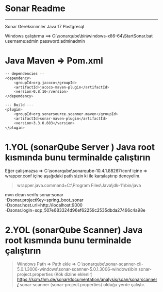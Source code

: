 # Sonar Readme
---
Sonar Gereksinimler
Java 17
Postgresql 

Windows çalıştırma ==> C:\sonarqube\bin\windows-x86-64\StartSonar.bat
username:admin
password:adminadmin


# Java Maven => Pom.xml
```sh
-- dependencies --
<dependency>
    <groupId>org.jacoco</groupId>
    <artifactId>jacoco-maven-plugin</artifactId>
    <version>0.8.10</version>
</dependency>

--- Build ---
<plugin>
    <groupId>org.sonarsource.scanner.maven</groupId>
    <artifactId>sonar-maven-plugin</artifactId>
    <version>3.3.0.603</version>
</plugin>
```

# 1.YOL (sonarQube Server ) Java root kısmında bunu terminalde çalıştırın

Eğer çalışmazsa => 
C:\sonarqube\sonarqube-10.4.1.88267\conf
içine => wrapper.conf içine aşağıdaki path sizin ki ile karşılaştırıp deneyelim.

> wrapper.java.command=C:\Program Files\Java\jdk-11\bin/java

mvn clean verify sonar:sonar \
  -Dsonar.projectKey=spring_boot_sonar \
  -Dsonar.host.url=http://localhost:9000 \
  -Dsonar.login=sqp_507e683324d96ef62259c2535dbda27496c4a98e

# 2.YOL (sonarQube Scanner) Java root kısmında bunu terminalde çalıştırın
> Windows Path => Path ekle => C:\sonarqube\sonar-scanner-cli-5.0.1.3006-windows\sonar-scanner-5.0.1.3006-windows\bin
> sonar-project.properties (Kök dizine eklenir)
> https://scm.thm.de/sonar/documentation/analysis/scan/sonarscanner/
> sonar-scanner (sonar-project.properties) olduğu yerde çalıştır.


